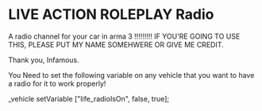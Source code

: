 # LIVE ACTION ROLEPLAY Radio
 A radio channel for your car in arma 3
!!!!!!!!!
IF YOU'RE GOING TO USE THIS, PLEASE PUT MY NAME SOMEHWERE OR GIVE ME CREDIT.

Thank you, Infamous.

You Need to set the following variable on any vehicle that you want to have a radio for it to work properly!

_vehicle setVariable ["life_radioIsOn", false, true];